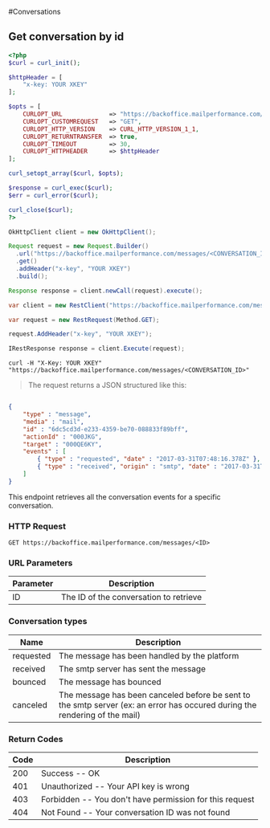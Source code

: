 #Conversations

## Get conversation by id

```php
<?php
$curl = curl_init();

$httpHeader = [
    "x-key: YOUR XKEY"
];

$opts = [
    CURLOPT_URL             => "https://backoffice.mailperformance.com/messages/<CONVERSATION_ID>",
    CURLOPT_CUSTOMREQUEST   => "GET",
    CURLOPT_HTTP_VERSION    => CURL_HTTP_VERSION_1_1,
    CURLOPT_RETURNTRANSFER  => true,
    CURLOPT_TIMEOUT         => 30,
    CURLOPT_HTTPHEADER      => $httpHeader
];

curl_setopt_array($curl, $opts);

$response = curl_exec($curl);
$err = curl_error($curl);

curl_close($curl);
?>
```

```java
OkHttpClient client = new OkHttpClient();

Request request = new Request.Builder()
  .url("https://backoffice.mailperformance.com/messages/<CONVERSATION_ID>")
  .get()
  .addHeader("x-key", "YOUR XKEY")
  .build();

Response response = client.newCall(request).execute();
```

```csharp
var client = new RestClient("https://backoffice.mailperformance.com/messages/<CONVERSATION_ID>");

var request = new RestRequest(Method.GET);

request.AddHeader("x-key", "YOUR XKEY");

IRestResponse response = client.Execute(request);
```

```shell
curl -H "X-Key: YOUR XKEY" "https://backoffice.mailperformance.com/messages/<CONVERSATION_ID>"
```

<blockquote class="lang-specific json">
  <p>The request returns a JSON structured like this: </p>
</blockquote>

```json

{ 
    "type" : "message", 
    "media" : "mail", 
    "id" : "6dc5cd3d-e233-4359-be70-088833f89bff", 
    "actionId" : "000JKG", 
    "target" : "000QE6KY", 
    "events" : [
        { "type" : "requested", "date" : "2017-03-31T07:48:16.378Z" },
        { "type" : "received", "origin" : "smtp", "date" : "2017-03-31T07:48:20Z", "recipient" : "xxx@yyy.com" }
    ] 
}

```

This endpoint retrieves all the conversation events for a specific conversation.

### HTTP Request

`GET https://backoffice.mailperformance.com/messages/<ID>`

### URL Parameters

Parameter | Description
--------- | -----------
ID | The ID of the conversation to retrieve

### Conversation types
Name | Description
---- | -----------
requested | The message has been handled by the platform
received | The smtp server has sent the message
bounced | The message has bounced
canceled | The message has been canceled before be sent to the smtp server (ex: an error has occured during the rendering of the mail)

### Return Codes

Code | Description
---- | -----------
200 | Success -- OK
401 | Unauthorized -- Your API key is wrong
403 | Forbidden -- You don't have permission for this request
404 | Not Found -- Your conversation ID was not found
